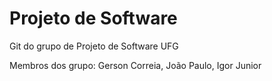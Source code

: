 # Projeto de Software

Git do grupo de Projeto de Software UFG

Membros dos grupo:
Gerson Correia,
João Paulo,
Igor Junior
